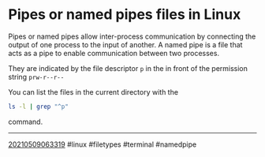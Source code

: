 # Pipes or named pipes files in Linux
Pipes or named pipes allow inter-process communication by connecting the output of one process to the input of another.
A named pipe is a file that acts as a pipe to enable communication between two processes.

They are indicated by the file descriptor `p` in the in front of the permission string `prw-r--r--`

You can list the files in the current directory with the 
```sh
ls -l | grep "^p"
```

command.

----
[20210509063319](https://github.com/Miluba/Zettelkasten/blob/0d04c6346387273fff651b920754d77044ab0d9b/20210509063319)
#linux #filetypes #terminal #namedpipe
